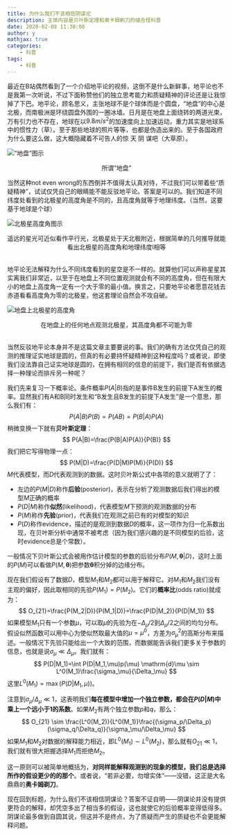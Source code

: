 ```yaml
---
title: 为什么我们不该相信阴谋论
description: 主体内容是贝叶斯定理和奥卡姆剃刀的缝合怪科普
date: 2020-02-08 11:38:08
author: y
mathjax: true
categories:
    - 科普
tags:
    - 科普
---
```


最近在B站偶然看到了一个介绍地平论的视频，这倒不是什么新鲜事，地平论也不是我第一次听说，不过下面称赞他们的独立思考能力和质疑精神的评论还是让我惊掉了下巴。地平论，顾名思义，主张地球不是个球体而是个圆盘，“地盘”的中心是北极，而南极洲是环绕圆盘外围的一圈冰墙。日月是在地盘上面绕转的两道光束，万有引力也不存在，地球在以$9.8m/s^2$的加速度向上加速运动，重力其实是地球系中的惯性力（草）。至于那些地球的照片等等，也都是伪造出来的。至于各国政府为什么要这么做，这大概隐藏着不可告人的惊 天 阴 谋吧（大草原）。

![“地盘”图示](Flat_earth.png)
<div align="center"> 	
	所谓“地盘”
</div>

当然这种not even wrong的东西倒并不值得太认真对待，不过我们可以带着些“质疑精神”，试试仅凭自己的眼睛能不能反驳地平论。答案是可以的。我们知道不同纬度处看到的北极星的高度角是不同的，且高度角就等于地理纬度。（当然，这要基于地球是个球）

![北极星高度角图示](polaris_altitude.png)
<div align="center"> 	
	遥远的星光可近似看作平行光，北极星处于天北极附近，根据简单的几何推导就能看出北极星的高度角和地理纬度l相等
    </br></br>
</div>

地平论无法解释为什么不同纬度看到的星空是不一样的。就算他们可以声称星星其实离我们非常近，以至于在地盘上不同位置观测就会有不同的高度角，但在有限大小的地盘上高度角一定有一个大于零的最小值。换言之，只要地平论者愿意花钱去赤道看看高度角为零的北极星，他这套理论自然会不攻自破。

![地盘上北极星的高度角](flat_earth_polaris.png)
<div align="center"> 	
	在地盘上的任何地点观测北极星，其高度角都不可能为零
    </br></br>
</div>

当然反驳地平论本身并不是这篇文章主要要说的事。我们的确有方法仅凭自己的观测的推理证实地球是圆的，但真的有必要持怀疑精神到这种程度吗？或者说，即使我们没法靠自己证实地球是圆的，在拥有相同的信息的前提下，我们是否有依据选择一种理论而排斥另一种呢？

我们先来复习一下概率论。条件概率$P(A|B)$指的是事件B发生的前提下A发生的概率。显然我们有A和B同时发生和“B发生且B发生的前提下A发生”是一个意思，那么我们有：
$$ P(A|B)P(B)=P(AB)=P(B|A)P(A) $$
稍微变换一下就有**贝叶斯定理**：
$$ P(A|B)=\frac{P(B|A)P(A)}{P(B)} $$
我们把它写得物理一点：
$$ P(M|D)=\frac{P(D|M)P(M)}{P(D)} $$
$M$代表模型，而$D$代表观测到的数据。这时贝叶斯公式中各项的意义就明了了：  
- 左边的$P(M|D)$称作**后验**(posterior)，表示在分析了观测数据后我们得出的模型$M$正确的概率
- $P(D|M)$称作**似然**(likelihood)，代表模型$M$下预测的观测数据的分布
- $P(M)$称作**先验**(prior)，代表我们在观测之前已有的对模型的知识
- $P(D)$称作evidence，描述的是观测到数据$D$的概率，这一项作为归一化系数出现，在贝叶斯分析中通常不被考虑（因为我们感兴趣的是不同模型的后验，这时evidence总是个常数）。

一般情况下贝叶斯公式会被用作估计模型的参数的后验分布$P(M,\boldsymbol{\theta}|D)$，这时上面的$P(M)$可以看做$P(M,\boldsymbol{\theta})$把参数$\boldsymbol{\theta}$积分掉的边缘分布。

现在我们假设有了数据$D$，模型$M_1$和$M_2$都可以用于解释它。对$M_1$和$M_2$我们没有主观的偏好，因此取相同的先验$P(M_1)=P(M_2)$。它们的**概率比**(odds ratio)就成为：
$$ O_{21}=\frac{P(M_2|D)}{P(M_1|D)}=\frac{P(D|M_2)}{P(D|M_1)} $$
如果模型$M_1$只有一个参数$\mu$，可以取$\mu$的先验为在$-\Delta_{\mu}/2$到$\Delta_{\mu}/2$之间的均匀分布。假设似然函数可以用中心为使似然取最大值的$\mu=\mu^0$，方差为$\sigma_\mu^2$的高斯分布来描述。一般情况下先验只能给出一个大致的范围，而数据能告诉我们更多关于参数的信息，也就是说$\sigma_{\mu}\ll\Delta_{\mu}$。我们就有：
$$ P(D|M_1)=\int P(D|M_1,\mu)p(\mu) \mathrm{d}\mu \sim L^0(M_1)\frac{\sigma_\mu}{\Delta_\mu} $$
这里$L^0(M_1)=\max(P(D|M_1,\mu))$。

注意到$\sigma_\mu/\Delta_\mu \ll 1$，这表明我们**每在模型中增加一个独立参数，都会在$P(D|M)$中乘上一个远小于1的系数**。如果$M_2$有两个独立参数$p$和$q$，那么：
$$ O_{21} \sim \frac{L^0(M_2)}{L^0(M_1)}\frac{(\sigma_p/\Delta_p)(\sigma_q/\Delta_q)}{\sigma_\mu/\Delta_\mu} $$
如果$M_1$和$M_2$对数据的解释能力相近，即$L^0(M_1)\sim L^0(M_2)$，那么就有$O_{21}\ll 1$，我们就有很大把握选择$M_1$而拒绝$M_2$。

这一原则可以被简单地概括为，**对同样能解释观测到的现象的模型，我们总是选择所作的假设更少的的那个**。或者说，“若非必要，勿增实体”——没错，这正是大名鼎鼎的**奥卡姆剃刀**。

现在回到标题，为什么我们不该相信阴谋论？答案不证自明——阴谋论并没有提供更符合的解释，却凭空多出了相当多的假设，这也就使它的后验概率变得低得多。阴谋论最多做到自圆其说，但这并不是终点，为了质疑而产生的质疑也不会更能解释问题。